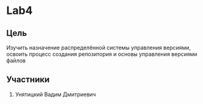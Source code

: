 # Lab4
## Цель
Изучить назначение распределённой системы управления версиями, освоить процесс создания репозитория и основы управления версиями файлов
## Участники
1. Унятицкий Вадим Дмитриевич
